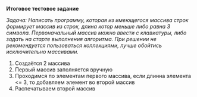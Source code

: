 **Итоговое тестовое задание**

*Задача: Написать программу, которая из имеющегося массива строк формирует массив из строк, длина котор меньше либо равна 3 символа. Первоначальный массив можно ввести с клавиатуры, либо задать на старте выполнения алгоритма. При решении не рекомендуется пользоваться коллекциями, лучше обойтись исключительно массивами.*

1. Создаётся 2 массива
2. Первый массив заполняется вручную
3. Проходимся по элементам первого массива, если длинна элемента <= 3, то добавляем элемент во второй массив
4. Распечатываем второй массив